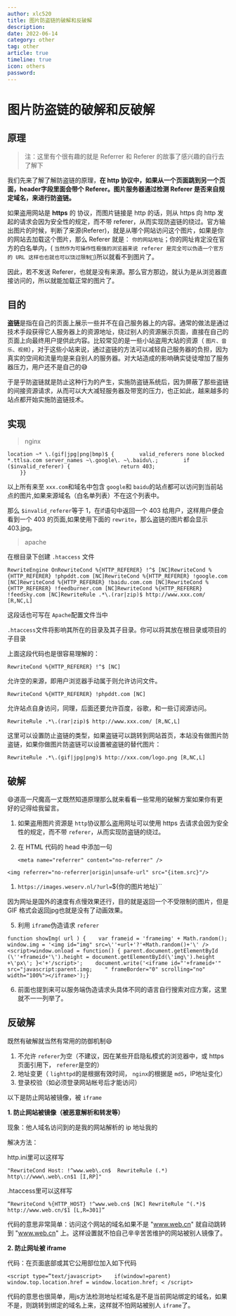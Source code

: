 ```yaml
---
author: xlc520
title: 图片防盗链的破解和反破解
description: 
date: 2022-06-14
category: other
tag: other
article: true
timeline: true
icon: others
password: 
---
```


# 图片防盗链的破解和反破解

## 原理

> 注：这里有个很有趣的就是 Referrer 和 Referer 的故事了感兴趣的自行去了解下

我们先来了解了解防盗链的原理，**在 http 协议中，如果从一个页面跳到另一个页面，header字段里面会带个 Referer。图片服务器通过检测 Referer 是否来自规定域名，来进行防盗链。**

如果盗用网站是 **https** 的 协议，而图片链接是 http 的话，则从 https 向 http 发起的请求会因为安全性的规定，而不带 referer，从而实现防盗链的绕过。官方输出图片的时候，判断了来源(Referer)，就是从哪个网站访问这个图片，如果是你的网站去加载这个图片，那么 Referer 就是： `你的网站地址`；你的网址肯定没在官方的白名单内，( `当然作为可操作性极强的浏览器来说 referer 是完全可以伪造一个官方的 URL 这样也也就也可以饶过限制🚫`)所以就看不到图片了。

因此，若不发送 Referer，也就是没有来源。那么官方那边，就认为是从浏览器直接访问的，所以就能加载正常的图片了。

## 目的

**盗链**是指在自己的页面上展示一些并不在自己服务器上的内容。通常的做法是通过技术手段获得它人服务器上的资源地址，绕过别人的资源展示页面，直接在自己的页面上向最终用户提供此内容。比较常见的是一些小站盗用大站的资源（ `图片、音乐、视频`），对于这些小站来说，通过盗链的方法可以减轻自己服务器的负担，因为真实的空间和流量均是来自别人的服务器。对大站造成的影响确实徒徒增加了服务器压力，用户还不是自己的😅

于是乎防盗链就是防止这种行为的产生，实施防盗链系统后，因为屏蔽了那些盗链的间接资源请求，从而可以大大减轻服务器及带宽的压力，也正如此，越来越多的站点都开始实施防盗链技术。

## 实现

> nginx

```
location ~* \.(gif|jpg|png|bmp)$ {        valid_referers none blocked *.ttlsa.com server_names ~\.google\. ~\.baidu\.;        if ($invalid_referer) {                return 403;        
    }}
```

以上所有来至 `xxx.com`和域名中包含 `google`和 `baidu`的站点都可以访问到当前站点的图片,如果来源域名（白名单列表）不在这个列表中。

那么 `$invalid_referer`等于 1，在if语句中返回一个 403 给用户，这样用户便会看到一个 403 的页面,如果使用下面的 `rewrite`，那么盗链的图片都会显示 403.jpg。

> apache

在根目录下创建 `.htaccess` 文件

```
RewriteEngine OnRewriteCond %{HTTP_REFERER} !^$ [NC]RewriteCond %{HTTP_REFERER} !phpddt.com [NC]RewriteCond %{HTTP_REFERER} !google.com [NC]RewriteCond %{HTTP_REFERER} !baidu.com.com [NC]RewriteCond %{HTTP_REFERER} !feedburner.com [NC]RewriteCond %{HTTP_REFERER} !feedsky.com [NC]RewriteRule .*\.(rar|zip)$ http://www.xxx.com/ [R,NC,L]
```

这段话也可写在 `Apache`配置文件当中

`.htaccess`文件将影响其所在的目录及其子目录。你可以将其放在根目录或项目的子目录

上面这段代码也是很容易理解的：

```
RewriteCond %{HTTP_REFERER} !^$ [NC]
```

允许空的来源，即用户浏览器手动属于则允许访问文件。

```
RewriteCond %{HTTP_REFERER} !phpddt.com [NC]
```

允许站点自身访问，同理，后面还要允许百度，谷歌，和一些订阅源访问。

```
RewriteRule .*\.(rar|zip)$ http://www.xxx.com/ [R,NC,L]
```

这里可以设置防止盗链的类型，如果盗链可以跳转到网站首页，本站没有做图片防盗链，如果你做图片防盗链可以设置被盗链的替代图片：

```
RewriteRule .*\.(gif|jpg|png)$ http://xxx.com/logo.png [R,NC,L]
```

## 破解

😄道高一尺魔高一丈既然知道原理那么就来看看一些常用的破解方案如果你有更好的记得给我留言。

1. 如果盗用图片资源是 `http`协议那么盗用网址可以使用 https 去请求会因为安全性的规定，而不带 `referer`，从而实现防盗链的绕过。

2. 在 HTML 代码的 head 中添加一句

   ```
   <meta name="referrer" content="no-referrer" />
   ```

```
<img referrer="no-referrer|origin|unsafe-url" src="{item.src}"/>
```



1. `https://images.weserv.nl/?url=`${你的图片地址}``

因为网址是国外的速度有点慢效果还行，目的就是返回一个不受限制的图片，但是 GIF 格式会返回jpg也就是没有了动画效果。

5. 利用 `iframe`伪造请求 `referer`

```
function showImg( url ) {    var frameid = 'frameimg' + Math.random();    window.img = '<img id="img" src=\''+url+'?'+Math.random()+'\' />    <script>window.onload = function() { parent.document.getElementById    (\''+frameid+'\').height = document.getElementById(\'img\').height    +\'px\'; }<'+'/script>';    document.write('<iframe id="'+frameid+'" src="javascript:parent.img;    " frameBorder="0" scrolling="no" width="100%"></iframe>');}
```

6. 前面也提到来可以服务端伪造请求头具体不同的语言自行搜索对应方案，这里就不一一列举了。

## 反破解

既然有破解就当然有常用的防御机制😄

1. 不允许 `referer`为空（不建议，因在某些开启隐私模式的浏览器中，或 https 页面引用下， `referer`是空的）
2.  地址变更（ `lighttpd`的是根据有效时间， `nginx`的根据是 `md5`，IP地址变化）
3.  登录校验（如必须登录网站帐号后才能访问）

以下是防止网站被镜像，被 `iframe`

**1. 防止网站被镜像（被恶意解析和转发等）**

现象：他人域名访问到的是我的网站解析的 ip 地址我的

解决方法：

http.ini里可以这样写

```
"RewriteCond Host: !^www.web\.cn$  RewriteRule (.*) http\://www\.web\.cn$1 [I,RP]"
```

.htaccess里可以这样写

```
“RewriteCond %{HTTP_HOST} !^www.web.cn$ [NC] RewriteRule ^(.*)$ http://www.web.cn/$1 [L,R=301]”
```

代码的意思非常简单：访问这个网站的域名如果不是 "www.web.cn" 就自动跳转到 "www.web.cn" 上。这样设置就不怕自己辛辛苦苦维护的网站被别人镜像了。

**2. 防止网址被 iframe**

代码：在页面底部或其它公用部位加入如下代码

```
<script type=”text/javascript>    if(window!=parent)   window.top.location.href = window.location.href; < /script>
```

代码的意思也很简单，用js方法检测地址栏域名是不是当前网站绑定的域名，如果不是，则跳转到绑定的域名上来，这样就不怕网站被别人 `iframe`了。